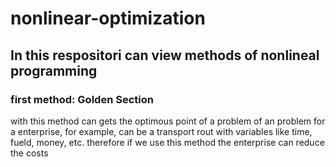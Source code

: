 # nonlinear-optimization
## In this respositori can view methods of nonlineal programming
### first method: Golden Section
with this method can gets the optimous point of a problem of an problem for a enterprise, for example, can be a transport rout with variables like time, fueld, money, etc. therefore if we use this method the enterprise can reduce the costs
